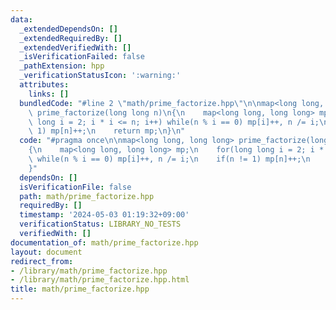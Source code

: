 ```yaml
---
data:
  _extendedDependsOn: []
  _extendedRequiredBy: []
  _extendedVerifiedWith: []
  _isVerificationFailed: false
  _pathExtension: hpp
  _verificationStatusIcon: ':warning:'
  attributes:
    links: []
  bundledCode: "#line 2 \"math/prime_factorize.hpp\"\n\nmap<long long, long long>\
    \ prime_factorize(long long n)\n{\n    map<long long, long long> mp;\n    for(long\
    \ long i = 2; i * i <= n; i++) while(n % i == 0) mp[i]++, n /= i;\n    if(n !=\
    \ 1) mp[n]++;\n    return mp;\n}\n"
  code: "#pragma once\n\nmap<long long, long long> prime_factorize(long long n)\n\
    {\n    map<long long, long long> mp;\n    for(long long i = 2; i * i <= n; i++)\
    \ while(n % i == 0) mp[i]++, n /= i;\n    if(n != 1) mp[n]++;\n    return mp;\n\
    }"
  dependsOn: []
  isVerificationFile: false
  path: math/prime_factorize.hpp
  requiredBy: []
  timestamp: '2024-05-03 01:19:32+09:00'
  verificationStatus: LIBRARY_NO_TESTS
  verifiedWith: []
documentation_of: math/prime_factorize.hpp
layout: document
redirect_from:
- /library/math/prime_factorize.hpp
- /library/math/prime_factorize.hpp.html
title: math/prime_factorize.hpp
---
```

